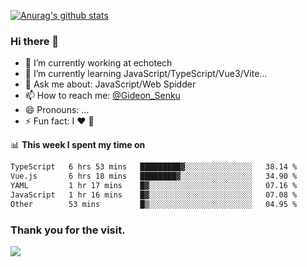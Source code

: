 [![Anurag's github stats](https://github-readme-stats.vercel.app/api?username=gideonsenku)](https://github.com/anuraghazra/github-readme-stats)
### Hi there 👋
- 🔭 I’m currently working at echotech
- 🌱 I’m currently learning JavaScript/TypeScript/Vue3/Vite...
- 💬 Ask me about: JavaScript/Web Spidder 
- 📫 How to reach me: [@Gideon_Senku](https://t.me/Gideon_Senku)
- 😄 Pronouns: ...
- ⚡ Fun fact: I ❤️ 🎵

📊 **This week I spent my time on**
<!--START_SECTION:waka-->

```txt
TypeScript   6 hrs 53 mins   █████████▓░░░░░░░░░░░░░░░   38.14 %
Vue.js       6 hrs 18 mins   ████████▓░░░░░░░░░░░░░░░░   34.90 %
YAML         1 hr 17 mins    █▓░░░░░░░░░░░░░░░░░░░░░░░   07.16 %
JavaScript   1 hr 16 mins    █▓░░░░░░░░░░░░░░░░░░░░░░░   07.08 %
Other        53 mins         █▒░░░░░░░░░░░░░░░░░░░░░░░   04.95 %
```

<!--END_SECTION:waka-->


### Thank you for the visit.
![](http://profile-counter.glitch.me/gideonsenku/count.svg)
<!--
**GideonSenku/GideonSenku** is a ✨ _special_ ✨ repository because its `README.md` (this file) appears on your GitHub profile.

Here are some ideas to get you started:

- 🔭 I’m currently working on ...
- 🌱 I’m currently learning ...
- 👯 I’m looking to collaborate on ...
- 🤔 I’m looking for help with ...
- 💬 Ask me about ...
- 📫 How to reach me: ...
- 😄 Pronouns: ...
- ⚡ Fun fact: ...
-->
